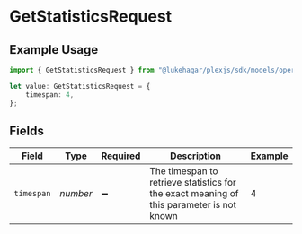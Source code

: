 # GetStatisticsRequest

## Example Usage

```typescript
import { GetStatisticsRequest } from "@lukehagar/plexjs/sdk/models/operations";

let value: GetStatisticsRequest = {
    timespan: 4,
};
```

## Fields

| Field                                                                                     | Type                                                                                      | Required                                                                                  | Description                                                                               | Example                                                                                   |
| ----------------------------------------------------------------------------------------- | ----------------------------------------------------------------------------------------- | ----------------------------------------------------------------------------------------- | ----------------------------------------------------------------------------------------- | ----------------------------------------------------------------------------------------- |
| `timespan`                                                                                | *number*                                                                                  | :heavy_minus_sign:                                                                        | The timespan to retrieve statistics for<br/>the exact meaning of this parameter is not known<br/> | 4                                                                                         |